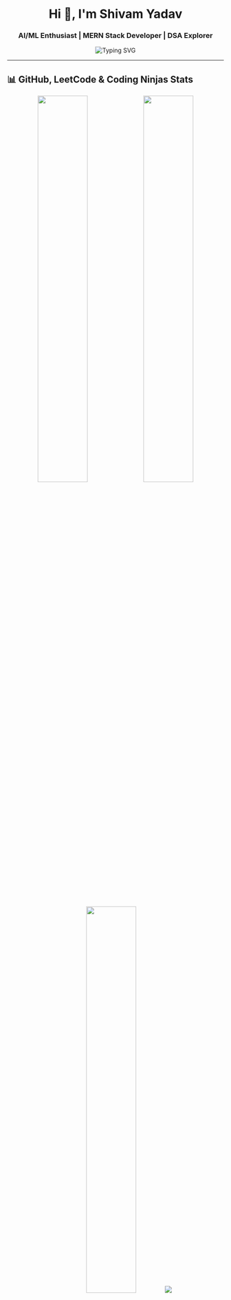 <h1 align="center">Hi 👋, I'm Shivam Yadav</h1>
<h3 align="center">AI/ML Enthusiast | MERN Stack Developer | DSA Explorer</h3>

<p align="center">
  <img src="https://readme-typing-svg.herokuapp.com?font=Fira+Code&weight=600&size=24&pause=1000&color=00ADB5&center=true&vCenter=true&width=800&lines=Full-Stack+Web+Developer;AI%2FML+Learner+%7C+DSA+with+C%2B%2B;Building+Every+Day+%7C+Learning+Every+Night" alt="Typing SVG" />
</p>

---

## 📊 GitHub, LeetCode & Coding Ninjas Stats

<p align="center">
  <img src="https://github-readme-stats.vercel.app/api?username=maxtro64&show_icons=true&theme=tokyonight" width="48%">
  <img src="https://github-readme-streak-stats.herokuapp.com?user=maxtro64&theme=tokyonight&hide_border=true" width="48%">
</p>

<p align="center">
  <img src="https://leetcard.jacoblin.cool/shivam2110207?theme=dark&font=Baloo+Bhai+2&ext=heatmap" width="48%" />
  <a href="https://www.naukri.com/code360/profile/7a7004cc-30b6-4b1a-88bc-3ae7002d9466">
    <img src="https://img.shields.io/badge/Coding%20Ninjas-Profile-orange?style=for-the-badge&logo=codeforces&logoColor=white" />
  </a>
</p>

---

## 🙋‍♂️ About Me

- 🔭 I’m currently working on [Blitzwing Chatbot](https://github.com/maxtro64/Blitzwing)
- 👯 I’m looking to collaborate on [Hospital Management System](https://github.com/maxtro64/HospitalManagement)
- 🤝 I’m looking for help with AI assistant development & project scalability
- 🌱 Currently diving into **AI/ML**, **MERN Stack**, and **DSA with C++**
- 💬 Ask me about **MERN , AI/ML , DSA WITH C++**
- 📫 Reach me at **shivam2110207@gmail.com**
- 🧑‍💻 My project portfolio: [GitHub Profile](https://github.com/maxtro64)

---

## 🚀 Projects

| Project | Description |
|--------|-------------|
| 🎵 [Spotify Clone](https://github.com/maxtro64/spotify-clone) | Music streaming UI with cool CSS |
| 🧑‍⚕️ [Hospital Management](https://github.com/maxtro64/HospitalManagement) | Full-stack CRUD app |
| ✅ [To-Do List](https://github.com/maxtro64/i-Task) | React-based daily task manager |
| 💬 [Realtime Chat App](https://github.com/maxtro64/Realtime-Chat-App) | Socket.io messaging app |
| 🤖 [Blitzwing Chatbot](https://github.com/maxtro64/Blitzwing) | Transformer-style AI chat app |
| 📚 Student Management System | *Coming soon to GitHub* |

---

## 🧠 Currently Learning

<p>
  <img src="https://img.shields.io/badge/AI/ML-FFD43B?style=for-the-badge&logo=python&logoColor=black">
  <img src="https://img.shields.io/badge/MERN-Stack-green?style=for-the-badge&logo=mongodb&logoColor=white">
  <img src="https://img.shields.io/badge/DSA-C++-blue?style=for-the-badge&logo=c%2B%2B&logoColor=white">
</p>

---

## 🌐 Connect With Me

<p>
  <a href="mailto:shivam2110207@gmail.com"><img src="https://img.shields.io/badge/Gmail-D14836?style=for-the-badge&logo=gmail&logoColor=white"/></a>
  <a href="https://www.linkedin.com/in/shivam-yadav-b87300294/"><img src="https://img.shields.io/badge/LinkedIn-blue?style=for-the-badge&logo=linkedin&logoColor=white"/></a>
  <a href="https://twitter.com/shivam21102005"><img src="https://img.shields.io/badge/Twitter-1DA1F2?style=for-the-badge&logo=twitter&logoColor=white"/></a>
</p>

---

## 📈 Contribution Activity

<p align="center">
  <img src="https://github-readme-activity-graph.vercel.app/graph?username=maxtro64&theme=react-dark&hide_border=true" />
</p>

---

## ✨ Fun Fact

> While others train in the gym, I train models. While others stack weights, I stack MERN. 🧠🏋️‍♂️


